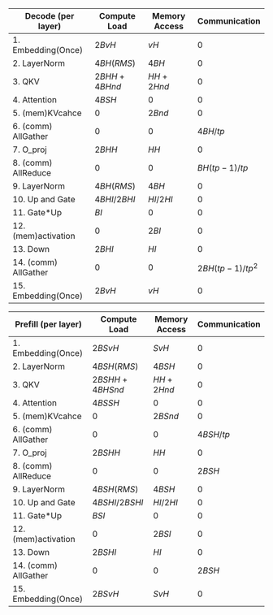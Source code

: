 | Decode (per layer)   | Compute Load  | Memory Access | Communication    |
| -------------------- | ------------- | ------------- | ---------------- |
| 1. Embedding(Once)   | $2BvH$        | $vH$          | $0$              |
| 2. LayerNorm         | $4BH(RMS)$    | $4BH$         | $0$              |
| 3. QKV               | $2BHH+4BHnd$  | $HH+2Hnd$     | $0$              |
| 4. Attention         | $4BSH$        | $0$           | $0$              |
| 5. (mem)KVcahce      | $0$           | $2Bnd$        | $0$              |
| 6. (comm) AllGather  | $0$           | $0$           | $4BH/tp$         |
| 7. O_proj            | $2BHH$        | $HH$          | $0$              |
| 8. (comm) AllReduce  | $0$           | $0$           | $BH(tp-1)/tp$    |
| 9. LayerNorm         | $4BH(RMS)$    | $4BH$         | $0$              |
| 10. Up and Gate      | $4BHI / 2BHI$ | $HI / 2HI$    | $0$              |
| 11. Gate*Up          | $BI$          | $0$           | $0$              |
| 12. (mem)activation  | $0$           | $2BI$         | $0$              |
| 13. Down             | $2BHI$        | $HI$          | $0$              |
| 14. (comm) AllGather | $0$           | $0$           | $2BH(tp-1)/tp^2$ |
| 15. Embedding(Once)  | $2BvH$        | $vH$          | $0$              |





| Prefill (per layer)  | Compute Load    | Memory Access | Communication     |
| -------------------- | --------------- | ------------- | ----------------- |
| 1. Embedding(Once)   | $2BSvH$         | $SvH$         | $0$               |
| 2. LayerNorm         | $4BSH(RMS)$     | $4BSH$        | $0$               |
| 3. QKV               | $2BSHH+4BHSnd$  | $HH+2Hnd$     | $0$               |
| 4. Attention         | $4BSSH$         | $0$           | $0$               |
| 5. (mem)KVcahce      | $0$             | $2BSnd$       | $0$               |
| 6. (comm) AllGather  | $0$             | $0$           | $4BSH/tp$         |
| 7. O_proj            | $2BSHH$         | $HH$          | $0$               |
| 8. (comm) AllReduce  | $0$             | $0$           | $2BSH$            |
| 9. LayerNorm         | $4BSH(RMS)$     | $4BSH$        | $0$               |
| 10. Up and Gate      | $4BSHI / 2BSHI$ | $HI / 2HI$    | $0$               |
| 11. Gate*Up          | $BSI$           | $0$           | $0$               |
| 12. (mem)activation  | $0$             | $2BSI$        | $0$               |
| 13. Down             | $2BSHI$         | $HI$          | $0$               |
| 14. (comm) AllGather | $0$             | $0$           | $2BSH$            |  
| 15. Embedding(Once)  | $2BSvH$         | $SvH$         | $0$               |
